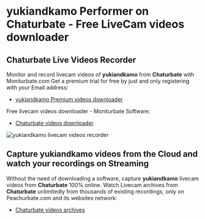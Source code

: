 # yukiandkamo Performer on Chaturbate - Free LiveCam videos downloader

## Chaturbate Live Videos Recorder

Monitor and record livecam videos of **yukiandkamo** from **Chaturbate** with Moniturbate.com
Get a premium trial for free by just and only registering with your Email address:
* [yukiandkamo Premium videos downloader](https://moniturbate.com/request-demo-licence-key.html)

Free livecam videos downloader - Moniturbate Software:
* [Chaturbate videos downloader](https://moniturbate.com/moniturbate-download-software.html)

![yukiandkamo livecam videos recorder](https://peachurnet.com/templates/moniturbate-software.png)


## Capture yukiandkamo videos from the Cloud and watch your recordings on Streaming

Without the need of downloading a software, capture **yukiandkamo** livecam videos from **Chaturbate** 100% online.
Watch Livecam archives from **Chaturbate** unlimitedly from thousands of existing recordings, only on Peachurbate.com and its websites network:
* [Chaturbate videos archives](https://peachurnet.com/)